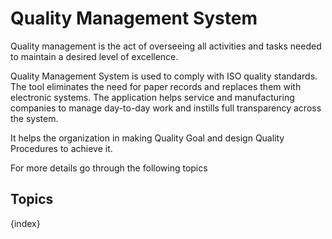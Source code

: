 # Quality Management System

 Quality management is the act of overseeing all activities and tasks needed to maintain a desired level of excellence.

 Quality Management System is used to comply with ISO quality standards. The tool eliminates the need for paper records and replaces them with electronic systems. The application helps service and manufacturing companies to manage day-to-day work and instills full transparency across the system.

 It helps the organization in making Quality Goal and design Quality Procedures to achieve it.

For more details go through the following topics
## Topics

{index}